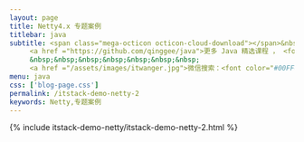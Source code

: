 ```yaml
---
layout: page
title: Netty4.x 专题案例
titlebar: java
subtitle: <span class="mega-octicon octicon-cloud-download"></span>&nbsp;&nbsp;
     <a href ="https://github.com/qinggee/java">更多 Java 精选课程 ， <font color="#EB9439">点我</font>查看！</a><br/><br/>
     &nbsp;&nbsp;&nbsp;&nbsp;&nbsp;&nbsp;&nbsp;
     <a href ="/assets/images/itwanger.jpg">微信搜索：<font color="#00FF00">bugstack虫洞栈</font>，关注公众号后回复“黄家驹”进群交流。</a>
menu: java
css: ['blog-page.css']
permalink: /itstack-demo-netty-2
keywords: Netty,专题案例
---
```


{% include itstack-demo-netty/itstack-demo-netty-2.html %}
